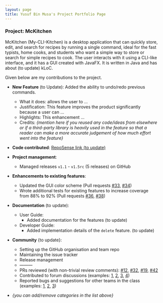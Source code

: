 ```yaml
---
layout: page
title: Yusuf Bin Musa's Project Portfolio Page
---
```


### Project: McKitchen

McKitchen (My-CLI-Kitchen) is a desktop application that can quickly store, edit, and search for recipes by running a single command, ideal for the fast typists, home cooks, and students who want a simple way to store or search for simple recipes to cook. The user interacts with it using a CLI-like interface, and it has a GUI created with JavaFX. It is written in Java and has about (to update) kLoC.

Given below are my contributions to the project.

* **New Feature** (to Update): Added the ability to undo/redo previous commands.
  * What it does: allows the user to ...
  * Justification: This feature improves the product significantly because a user can ...
  * Highlights: This enhancement ...
  * Credits: *{mention here if you reused any code/ideas from elsewhere or if a third-party library is heavily used in the feature so that a reader can make a more accurate judgement of how much effort went into the feature}*

* **Code contributed**: [RepoSense link (to update)]()

* **Project management**:
  * Managed releases `v1.1` - `v1.5rc` (5 releases) on GitHub

* **Enhancements to existing features**:
  * Updated the GUI color scheme (Pull requests [\#33](), [\#34]())
  * Wrote additional tests for existing features to increase coverage from 88% to 92% (Pull requests [\#36](), [\#38]())

* **Documentation** (to update):
  * User Guide:
    * Added documentation for the features (to update)
  * Developer Guide:
    * Added implementation details of the `delete` feature. (to update)

* **Community** {to update}:
  * Setting up the GitHub organisation and team repo
  * Maintaining the issue tracker
  * Release management
  * ———
  * PRs reviewed (with non-trivial review comments): [\#12](), [\#32](), [\#19](), [\#42]()
  * Contributed to forum discussions (examples: [1](), [2](), [3](), [4]())
  * Reported bugs and suggestions for other teams in the class (examples: [1](), [2](), [3]())

* _{you can add/remove categories in the list above}_
